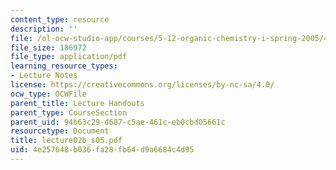 ```yaml
---
content_type: resource
description: ''
file: /ol-ocw-studio-app/courses/5-12-organic-chemistry-i-spring-2005/4e257648b036fa28fb64d9a6684c4d95_lecture02b_s05.pdf
file_size: 186972
file_type: application/pdf
learning_resource_types:
- Lecture Notes
license: https://creativecommons.org/licenses/by-nc-sa/4.0/
ocw_type: OCWFile
parent_title: Lecture Handouts
parent_type: CourseSection
parent_uid: 94b63c29-d687-c5ae-461c-eb0cbd05661c
resourcetype: Document
title: lecture02b_s05.pdf
uid: 4e257648-b036-fa28-fb64-d9a6684c4d95
---
```

